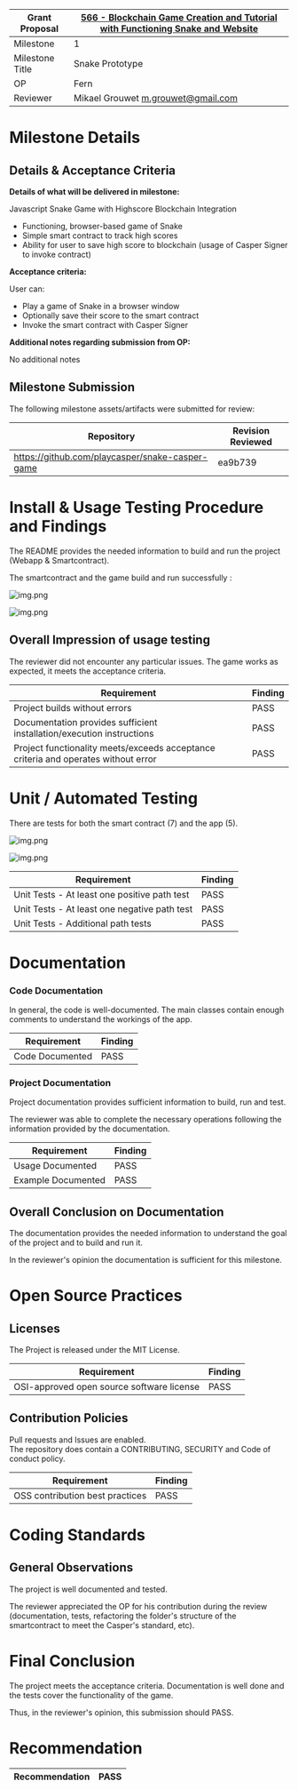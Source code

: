 Grant Proposal | [566 - Blockchain Game Creation and Tutorial with Functioning Snake and Website](https://portal.devxdao.com/public-proposals/566)
------------ | -------------
Milestone | 1
Milestone Title | Snake Prototype
OP | Fern
Reviewer | Mikael Grouwet <m.grouwet@gmail.com>

# Milestone Details

## Details & Acceptance Criteria

**Details of what will be delivered in milestone:**

Javascript Snake Game with Highscore Blockchain Integration
- Functioning, browser-based game of Snake
- Simple smart contract to track high scores
- Ability for user to save high score to blockchain (usage of Casper Signer to invoke contract)

**Acceptance criteria:**

User can:
- Play a game of Snake in a browser window
- Optionally save their score to the smart contract
- Invoke the smart contract with Casper Signer

**Additional notes regarding submission from OP:**

No additional notes

## Milestone Submission

The following milestone assets/artifacts were submitted for review:

Repository | Revision Reviewed
------------ | -------------
https://github.com/playcasper/snake-casper-game | ea9b739


# Install & Usage Testing Procedure and Findings

The README provides the needed information to build and run the project (Webapp & Smartcontract).

The smartcontract and the game build and run successfully :

![img.png](assets/build_contract.png)

![img.png](assets/game.png)


## Overall Impression of usage testing

The reviewer did not encounter any particular issues.
The game works as expected, it meets the acceptance criteria.

Requirement | Finding
------------ | -------------
Project builds without errors | PASS
Documentation provides sufficient installation/execution instructions | PASS
Project functionality meets/exceeds acceptance criteria and operates without error | PASS

# Unit / Automated Testing

There are tests for both the smart contract (7) and the app (5).

![img.png](assets/tests_contract.png)

![img.png](assets/tests_app.png)

Requirement | Finding
------------ | -------------
Unit Tests - At least one positive path test | PASS
Unit Tests - At least one negative path test | PASS
Unit Tests - Additional path tests | PASS

# Documentation

### Code Documentation

In general, the code is well-documented. The main classes contain enough comments to understand the workings of the app.

Requirement | Finding
------------ | -------------
Code Documented | PASS

### Project Documentation

Project documentation provides sufficient information to build, run and test.

The reviewer was able to complete the necessary operations following the information provided by the documentation.

Requirement | Finding
------------ | -------------
Usage Documented | PASS
Example Documented | PASS

## Overall Conclusion on Documentation

The documentation provides the needed information to understand the goal of the project and to build and run it.

In the reviewer's opinion the documentation is sufficient for this milestone.

# Open Source Practices

## Licenses

The Project is released under the MIT License.

Requirement | Finding
------------ | -------------
OSI-approved open source software license | PASS

## Contribution Policies

Pull requests and Issues are enabled. <br>
The repository does contain a CONTRIBUTING, SECURITY and Code of conduct policy.

Requirement | Finding
------------ | -------------
OSS contribution best practices | PASS

# Coding Standards

## General Observations

The project is well documented and tested.

The reviewer appreciated the OP for his contribution during the review (documentation, tests, refactoring the folder's structure of the smartcontract to meet the Casper's standard, etc).

# Final Conclusion

The project meets the acceptance criteria. Documentation is well done and the tests cover the functionality of the game.

Thus, in the reviewer's opinion, this submission should PASS.

# Recommendation

Recommendation | PASS
------------ | -------------
